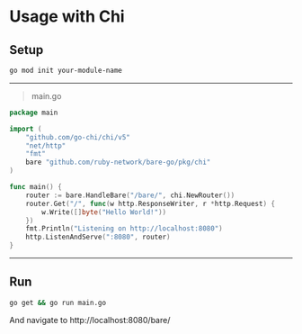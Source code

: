 # Usage with Chi

## Setup
```bash
go mod init your-module-name
```
---

> main.go
```go
package main

import (
    "github.com/go-chi/chi/v5"
    "net/http"
    "fmt"
    bare "github.com/ruby-network/bare-go/pkg/chi"
)

func main() {
    router := bare.HandleBare("/bare/", chi.NewRouter())
    router.Get("/", func(w http.ResponseWriter, r *http.Request) {
        w.Write([]byte("Hello World!"))
    })
    fmt.Println("Listening on http://localhost:8080")
    http.ListenAndServe(":8080", router)
}
```
---
## Run
```bash
go get && go run main.go
```
And navigate to http://localhost:8080/bare/
